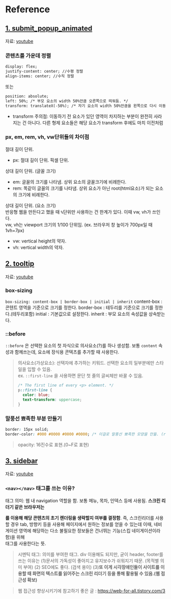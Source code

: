 # Reference

## [1. submit_popup_animated](./1_submit_popup_animated/)
자료: [youtube](https://www.youtube.com/watch?v=AobDmYWOY34)

### 콘텐츠를 가운데 정렬
```html
display: flex;
justify-content: center; //수평 정렬
align-items: center; //수직 정렬
```
또는
```html
position: absolute;
left: 50%; /* 부모 요소의 width 50%만큼 오른쪽으로 띄워둠. */
transform: translateX(-50%); /* 자기 요소의 width 50%만큼을 왼쪽으로 다시 이동함. */
```
- transform 주의점: 이동하기 전 요소가 있던 영역이 차지하는 부분이 완전히 사라지는 건 아니다. 다른 형제 요소들은 해당 요소가 transform 후에도 마치 이전처럼 

### px, em, rem, vh, vw단위들의 차이점

절대 길이 단위.
- px: 절대 길이 단위. 픽셀 단위. 

상대 길이 단위. (글꼴 크기)
- em: 글꼴의 크기를 나타냄. 상위 요소의 글꼴크기에 비례한다.
- rem: 똑같이 글꼴의 크기를 나타냄. 상위 요소가 아닌 root(html요소)가 되는 요소의 크기에 비례한다.

상대 길이 단위. (요소 크기)  
반응형 웹을 만든다고 했을 때 `%`단위만 사용하는 건 한계가 있다. 이때 vw, vh가 쓰인다.  
vw, vh는 viewport 크기의 1/100 단위임. (ex. 브라우저 창 높이가 700px일 때 1vh=7px)
- vw: vertical height의 약자.
- vh: vertical width의 약자.

## [2. tooltip](./2_tooltip/)
자료: [youtube](https://www.youtube.com/watch?v=qdiUrCnuCjI&t)

### box-sizing
`box-sizing: content-box | border-box | initial | inherit`
content-box : 콘텐트 영역을 기준으로 크기를 정한다.
border-box : 테두리를 기준으로 크기를 정한다.(테두리포함)
initial : 기본값으로 설정한다.
inherit : 부모 요소의 속성값을 상속받는다.

### ::before
`::before` 은 선택한 요소의 첫 자식으로 의사요소(?)를 하나 생성함. 보통 `content` 속성과 함께쓰는데, 요소에 장식용 콘텍츠를 추가할 때 사용한다.
> 의사요소(가상요소): 선택자에 추가하는 키워드. 선택한 요소의 일부분에만 스타일을 입할 수 있음.  
> ex. `::first-line` 을 사용하면 문단 첫 줄의 글씨체만 바꿀 수 있음.
> ```css
> /* The first line of every <p> element. */
> p::first-line {
>   color: blue;
>   text-transform: uppercase;
> }
> ```

### 말풍선 뾰족한 부분 만들기
```css
border: 15px solid;
border-color: #000 #0000 #0000 #0000; /* 이걸로 말풍선 뾰족한 모양을 만듦. (rgba의 a(opacity) 속성 이용한 형태)*/
```
> opacity: 16진수로 표현.(0~F로 표현)


## [3. sidebar](./3_sidebar/)
자료: [youtube](https://www.youtube.com/watch?v=bFvfqUMjvsA)

### `<nav></nav>` 태그를 쓰는 이유?
태그 의미: 웹 내 navigation 역할을 함. 보통 메뉴, 목차, 인덱스 등에 사용됨. **스크린 리더기 같은 브라우저는 <nav> 를 이용해 해당 콘텐츠의 초기 렌더링을 생략할지 여부를 결정함**. 즉, 스크린리더를 사용할 경우 tab, 방향키 등을 사용해 페이지에서 원하는 정보를 얻을 수 있는데 이때, 네비게이션 영역에 해당하는 다소 불필요한 정보들은 건너뛰는 기능(스킵 네이게이션이라 함)을 위해 <nav> 태그를 사용한다는 뜻.

> 시멘틱 태그: 의미를 부여한 태그. div 이용해도 되지만, 굳이 header, footer를 쓰는 이유는 (1)문서의 가독성이 좋아지고 유지보수가 쉬워지기 때문. (목적별 의미 부여) (2) SEO에도 좋다. (검색 용이) (3)**또 이게 시각장애인들이 사이트를 이용할 때 화면의 텍스트를 읽어주는 스크린 리더기 등을 통해 활용될 수 있음.(웹 접근성 확보)**

> 웹 접근성 향상시키기에 참고하기 좋은 글 : https://web-for-all.tistory.com/3